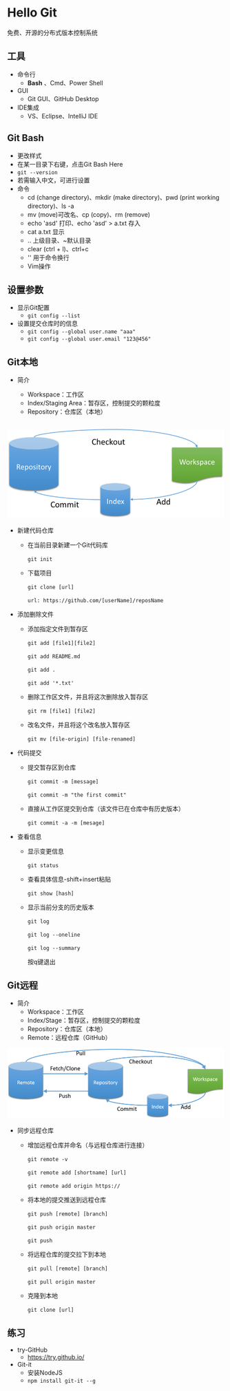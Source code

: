 # Hello Git

免费、开源的分布式版本控制系统

## 工具

- 命令行
  - **Bash** 、Cmd、Power Shell
- GUI
  - Git GUI、GitHub Desktop
- IDE集成
  - VS、Eclipse、IntelliJ IDE

## Git Bash

- 更改样式
- 在某一目录下右键，点击Git Bash Here
- `git --version`
- 若需输入中文，可进行设置
- 命令
  - cd (change directory)、mkdir (make directory)、pwd (print working directory)、ls -a
  - mv (move)可改名、cp (copy)、rm (remove)
  - echo 'asd' 打印、echo 'asd' > a.txt 存入
  - cat a.txt 显示
  - .. 上级目录、~默认目录
  - clear (ctrl + l)、ctrl+c
  - '\' 用于命令换行
  - Vim操作

## 设置参数

- 显示Git配置
  - `git config --list`
- 设置提交仓库时的信息
  - `git config --global user.name "aaa"`
  - `git config --global user.email "123@456"`

## Git本地

- 简介

  - Workspace：工作区
  - Index/Staging Area：暂存区，控制提交的颗粒度
  - Repository：仓库区（本地）

  ![git1](images/git1.png)

- 新建代码仓库


  - 在当前目录新建一个Git代码库

    `git init`

  - 下载项目

    `git clone [url]`

    `url: https://github.com/[userName]/reposName`

- 添加删除文件

  - 添加指定文件到暂存区

    `git add [file1][file2]`

    `git add README.md`

    `git add .`

    `git add '*.txt'`

  - 删除工作区文件，并且将这次删除放入暂存区

    `git rm [file1] [file2]`

  - 改名文件，并且将这个改名放入暂存区

    `git mv [file-origin] [file-renamed]`

- 代码提交

  - 提交暂存区到仓库

    `git commit -m [message]`

    `git commit -m "the first commit"`

  - 直接从工作区提交到仓库（该文件已在仓库中有历史版本）

    `git commit -a -m [mesage]`

- 查看信息

  - 显示变更信息

    `git status`

  - 查看具体信息-shift+insert粘贴

    `git show [hash]`

  - 显示当前分支的历史版本

    `git log`

    `git log --oneline`

    `git log --summary` 

    按q键退出

## Git远程

- 简介
  - Workspace：工作区
  - Index/Stage：暂存区，控制提交的颗粒度
  - Repository：仓库区（本地）
  - Remote：远程仓库（GitHub）

![git2](images/git2.png)

- 同步远程仓库

  - 增加远程仓库并命名（与远程仓库进行连接）

    `git remote -v`

    `git remote add [shortname] [url]`

    `git remote add origin https://`

  - 将本地的提交推送到远程仓库

    `git push [remote] [branch]`

    `git push origin master `

    `git push`

  - 将远程仓库的提交拉下到本地

    `git pull [remote] [branch]`

    `git pull origin master`

  - 克隆到本地

    `git clone [url]`

## 练习

- try-GitHub
  - https://try.github.io/
- Git-it
  - 安装NodeJS
  - `npm install git-it --g`

